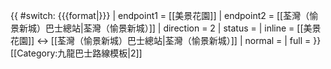 {{ #switch: {{{format|}}}
  | endpoint1 = [[美景花園]]
  | endpoint2 = [[荃灣（愉景新城）巴士總站|荃灣（愉景新城）]]
  | direction = 2
  | status =
  | inline = [[美景花園]] ↔ [[荃灣（愉景新城）巴士總站|荃灣（愉景新城）]]
  | normal =
  | full =
}}<noinclude>[[Category:九龍巴士路線模板|2]]</noinclude>